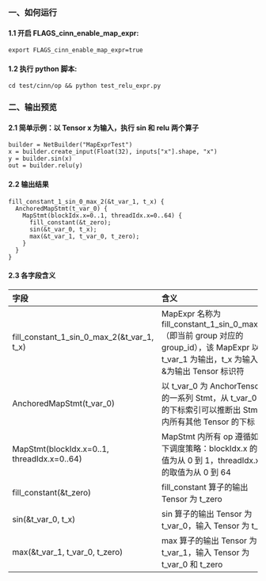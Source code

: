 ### 一、如何运行

#### 1.1 开启 FLAGS_cinn_enable_map_expr:

```
export FLAGS_cinn_enable_map_expr=true
```

#### 1.2 执行 python 脚本:

```
cd test/cinn/op && python test_relu_expr.py
```

### 二、输出预览

#### 2.1 简单示例：以 Tensor x 为输入，执行 sin 和 relu 两个算子

```
builder = NetBuilder("MapExprTest")
x = builder.create_input(Float(32), inputs["x"].shape, "x")
y = builder.sin(x)
out = builder.relu(y)
```

#### 2.2 输出结果

```
fill_constant_1_sin_0_max_2(&t_var_1, t_x) {
  AnchoredMapStmt(t_var_0) {
    MapStmt(blockIdx.x=0..1, threadIdx.x=0..64) {
      fill_constant(&t_zero);
      sin(&t_var_0, t_x);
      max(&t_var_1, t_var_0, t_zero);
    }
  }
}
```

#### 2.3 各字段含义

| 字段  | 含义  |
| :------------ | :------------ |
| fill_constant_1_sin_0_max_2(&t_var_1, t_x)  |  MapExpr 名称为 fill_constant_1_sin_0_max_2（即当前 group 对应的 group_id），该 MapExpr 以 t_var_1 为输出，t_x 为输入，&为输出 Tensor 标识符|
| AnchoredMapStmt(t_var_0)  | 以 t_var_0 为 AnchorTensor 的一系列 Stmt，从 t_var_0 的下标索引可以推断出 Stmt 内所有其他 Tensor 的下标  |
| MapStmt(blockIdx.x=0..1, threadIdx.x=0..64)  | MapStmt 内所有 op 遵循如下调度策略：blockIdx.x 的取值为从 0 到 1，threadIdx.x 的取值为从 0 到 64 |
| fill_constant(&t_zero) | fill_constant 算子的输出 Tensor 为 t_zero |
| sin(&t_var_0, t_x) | sin 算子的输出 Tensor 为 t_var_0，输入 Tensor 为 t_x |
| max(&t_var_1, t_var_0, t_zero) | max 算子的输出 Tensor 为 t_var_1，输入 Tensor 为 t_var_0 和 t_zero |
